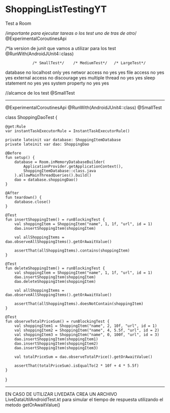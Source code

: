 # ShoppingListTestingYT

Test a Room

/*importante para ejecutar tareas o los test uno de tras de otro*/
@ExperimentalCoroutinesApi

/*la version de junit que vamos a utilizar para los test
@RunWith(AndroidJUnit4::class)

                /* SmallTest*/    /* MediumTest*/   /* LargeTest*/
database              no         localhost only         yes
networ access         no              yes               yes
file access           no              yes               yes
external access       no          discourage            yes
multiple thread       no              yes               yes
sleep statement       no              yes               yes
system property       no              yes               yes

//alcamce de los test
@SmallTest

-------------------------------------------

@ExperimentalCoroutinesApi
@RunWith(AndroidJUnit4::class)
@SmallTest

class ShoppingDaoTest {

    @get:Rule
    var instantTaskExecutorRule = InstantTaskExecutorRule()

    private lateinit var database: ShoppingItemDatabase
    private lateinit var dao: ShoppingDao

    @Before
    fun setup() {
        database = Room.inMemoryDatabaseBuilder(
            ApplicationProvider.getApplicationContext(),
            ShoppingItemDatabase::class.java
        ).allowMainThreadQueries().build()
        dao = database.shoppingDao()
    }

    @After
    fun teardown() {
        database.close()
    }

    @Test
    fun insertShoppingItem() = runBlockingTest {
        val shoppingItem = ShoppingItem("name", 1, 1f, "url", id = 1)
        dao.insertShoppingItem(shoppingItem)

        val allShoppingItems = dao.observeAllShoppingItems().getOrAwaitValue()

        assertThat(allShoppingItems).contains(shoppingItem)
    }

    @Test
    fun deleteShoppingItem() = runBlockingTest {
        val shoppingItem = ShoppingItem("name", 1, 1f, "url", id = 1)
        dao.insertShoppingItem(shoppingItem)
        dao.deleteShoppingItem(shoppingItem)

        val allShoppingItems = dao.observeAllShoppingItems().getOrAwaitValue()

        assertThat(allShoppingItems).doesNotContain(shoppingItem)
    }

    @Test
    fun observeTotalPriceSum() = runBlockingTest {
        val shoppingItem1 = ShoppingItem("name", 2, 10f, "url", id = 1)
        val shoppingItem2 = ShoppingItem("name", 4, 5.5f, "url", id = 2)
        val shoppingItem3 = ShoppingItem("name", 0, 100f, "url", id = 3)
        dao.insertShoppingItem(shoppingItem1)
        dao.insertShoppingItem(shoppingItem2)
        dao.insertShoppingItem(shoppingItem3)

        val totalPriceSum = dao.observeTotalPrice().getOrAwaitValue()

        assertThat(totalPriceSum).isEqualTo(2 * 10f + 4 * 5.5f)
    }
}

-----------------------------
EN CASO DE UTILIZAR LIVEDATA CREA UN ARCHIVO LiveDataUtilAndroidTest.kt para simular el tiempo de respuesta utilizando el metodo getOrAwaitValue()

